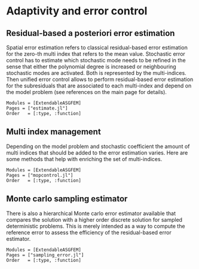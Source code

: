 # Adaptivity and error control

## Residual-based a posteriori error estimation
Spatial error estimation refers to classical residual-based error estimation
for the zero-th multi index that refers to the mean value.
Stochastic error control has to estimate which stochastic mode needs to be refined
in the sense that either the polynomial degree is increased or neighbouring
stochastic modes are activated. Both is represented by the multi-indices.
Then unified error control allows to perform residual-based error estimation for
the subresiduals that are associated to each multi-index and depend on the model
problem (see references on the main page for details).


```@autodocs
Modules = [ExtendableASGFEM]
Pages = ["estimate.jl"]
Order   = [:type, :function]
```

## Multi index management

Depending on the model problem and stochastic coefficient the
amount of multi indices that should be added to the error estimation
varies.
Here are some methods that help with enriching the set of multi-indices.


```@autodocs
Modules = [ExtendableASGFEM]
Pages = ["mopcontrol.jl"]
Order   = [:type, :function]
```

## Monte carlo sampling estimator

There is also a hierarchical Monte carlo error estimator available that
compares the solution with a higher order discrete solution for sampled
deterministic problems. This is merely intended as a way to compute the
reference error to assess the efficiency of the residual-based error estimator.

```@autodocs
Modules = [ExtendableASGFEM]
Pages = ["sampling_error.jl"]
Order   = [:type, :function]
```
